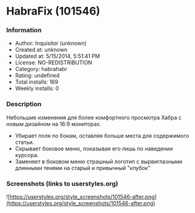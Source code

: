 # HabraFix (101546)

### Information
- Author: Inquisitor (unknown)
- Created at: unknown
- Updated at: 5/15/2014, 5:51:41 PM
- License: NO-REDISTRIBUTION
- Category: habrahabr
- Rating: undefined
- Total installs: 169
- Weekly installs: 0


### Description
Небольшие изменения для более комфортного просмотра Хабра с новым дизайном на 16:9 мониторах.
* Убирает поля по бокам, оставляя больше места для содержимого статьи.
* Скрывает боковое меню, показывая его лишь по наведении курсора.
* Заменяет в боковом меню страшный логотип с вырвиглазными длинными тенями на старый и привычный "клубок"


### Screenshots (links to userstyles.org)
![https://userstyles.org/style_screenshots/101546-after.png](https://userstyles.org/style_screenshots/101546-after.png)


